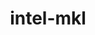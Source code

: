 ---
title: "intel-mkl"
layout: cache
categories: [package, v0.19]
meta: {"versions": ["2020.4.304"], "compilers": ["gcc@=11.1.0", "gcc@=7.3.1"], "oss": ["amzn2", "ubuntu20.04"], "platforms": ["linux"], "targets": ["x86_64", "x86_64_v3"], "stacks": ["e4s", "ml-cpu", "ml-cuda", "ml-rocm"], "num_specs": 2, "num_specs_by_stack": {"ml-cuda": 1, "ml-rocm": 1, "ml-cpu": 1, "e4s": 1}}
spec_details: [{"hash": "5z4nxynzgtad2lzpo7bkszaohunybh3n", "compiler": "gcc@=7.3.1", "versions": ["2020.4.304"], "os": "amzn2", "platform": "linux", "target": "x86_64_v3", "variants": ["build_system=generic", "~ilp64", "+shared", "threads=none"], "stacks": ["ml-cuda", "ml-rocm", "ml-cpu"], "size": "-", "tarball": "https://binaries.spack.io/releases/v0.19/build_cache/linux-amzn2-x86_64_v3/gcc-7.3.1/intel-mkl-2020.4.304/linux-amzn2-x86_64_v3-gcc-7.3.1-intel-mkl-2020.4.304-5z4nxynzgtad2lzpo7bkszaohunybh3n.spack"}, {"hash": "yvpjk5cn4sbaypknnxfnluiwql5kzxqp", "compiler": "gcc@=11.1.0", "versions": ["2020.4.304"], "os": "ubuntu20.04", "platform": "linux", "target": "x86_64", "variants": ["build_system=generic", "~ilp64", "+shared", "threads=none"], "stacks": ["e4s"], "size": "-", "tarball": "https://binaries.spack.io/releases/v0.19/build_cache/linux-ubuntu20.04-x86_64/gcc-11.1.0/intel-mkl-2020.4.304/linux-ubuntu20.04-x86_64-gcc-11.1.0-intel-mkl-2020.4.304-yvpjk5cn4sbaypknnxfnluiwql5kzxqp.spack"}]
---